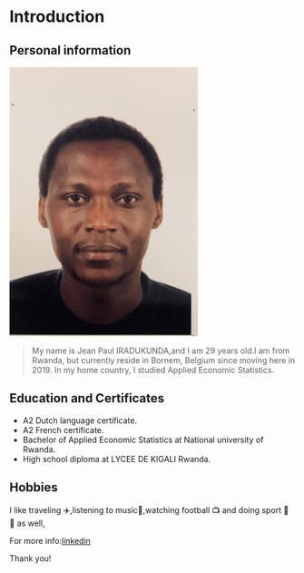 # **Introduction**

## **Personal information**

![image](/student-bios/img/IMG-5780.jpg)

> My name is Jean Paul IRADUKUNDA,and I am 29 years old.I am from Rwanda, but
> currently reside in Bornem, Belgium since moving here in 2019. In my home
> country, I studied Applied Economic Statistics.

## **Education and Certificates**

- A2 Dutch language certificate.
- A2 French certificate.
- Bachelor of Applied Economic Statistics at National university of Rwanda.
- High school diploma at LYCEE DE KIGALI Rwanda.

## **Hobbies**

I like traveling :airplane:,listening to music:musical_score:,watching football
:tv: and doing sport :basketball: :volleyball: as well,

For more
info:[linkedin](https://www.linkedin.com/in/iradukunda-jean-paul-459ba413b)

Thank you!

